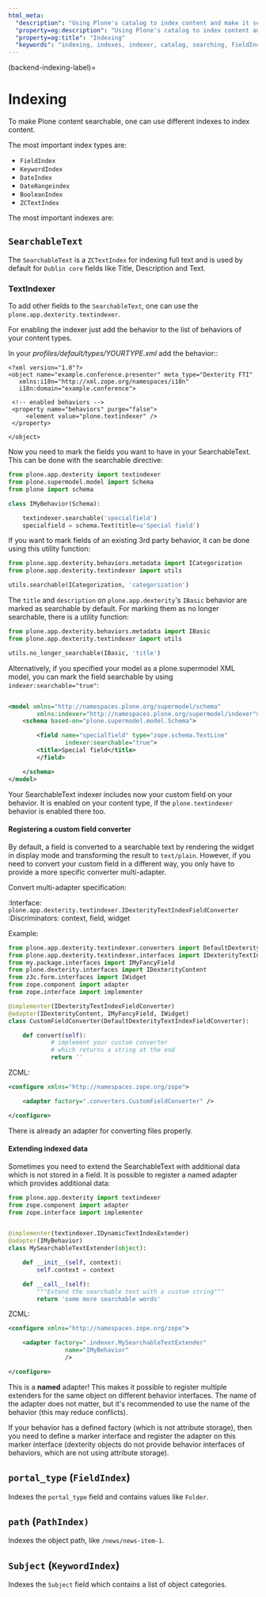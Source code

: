 ```yaml
---
html_meta:
  "description": "Using Plone's catalog to index content and make it searchable."
  "property=og:description": "Using Plone's catalog to index content and make it searchable."
  "property=og:title": "Indexing"
  "keywords": "indexing, indexes, indexer, catalog, searching, FieldIndex, SearchableText, textindexer"
---
```


(backend-indexing-label)=

# Indexing

To make Plone content searchable, one can use different indexes to index content.

The most important index types are:

- `FieldIndex`
- `KeywordIndex`
- `DateIndex`
- `DateRangeindex`
- `BooleanIndex`
- `ZCTextIndex`

The most important indexes are:

## `SearchableText`

The `SearchableText` is a `ZCTextIndex` for indexing full text and is used by default for `Dublin core` fields like Title, Description and Text.

### TextIndexer

To add other fields to the `SearchableText`, one can use the `plone.app.dexterity.textindexer`.

For enabling the indexer just add the behavior to the list of behaviors of your content types.

In your *profiles/default/types/YOURTYPE.xml* add the behavior::

    <?xml version="1.0"?>
    <object name="example.conference.presenter" meta_type="Dexterity FTI"
       xmlns:i18n="http://xml.zope.org/namespaces/i18n"
       i18n:domain="example.conference">

     <!-- enabled behaviors -->
     <property name="behaviors" purge="false">
         <element value="plone.textindexer" />
     </property>

    </object>


Now you need to mark the fields you want to have in your SearchableText. 
This  can be done with the searchable directive:

```python
from plone.app.dexterity import textindexer
from plone.supermodel.model import Schema
from plone import schema

class IMyBehavior(Schema):

    textindexer.searchable('specialfield')
    specialfield = schema.Text(title=u'Special field')

```

If you want to mark fields of an existing 3rd party behavior, it can be done using this utility function:

```python
from plone.app.dexterity.behaviors.metadata import ICategorization
from plone.app.dexterity.textindexer import utils

utils.searchable(ICategorization, 'categorization')
```

The `title` and `description` on `plone.app.dexterity`'s `IBasic` behavior are marked as searchable by default.
For marking them as no longer searchable, there is a utility function:

```python
from plone.app.dexterity.behaviors.metadata import IBasic
from plone.app.dexterity.textindexer import utils

utils.no_longer_searchable(IBasic, 'title')
```

Alternatively, if you specified your model as a plone.supermodel XML model,
you can mark the field searchable by using `indexer:searchable="true"`:

```xml

<model xmlns="http://namespaces.plone.org/supermodel/schema"
        xmlns:indexer="http://namespaces.plone.org/supermodel/indexer">
    <schema based-on="plone.supermodel.model.Schema">

        <field name="specialfield" type="zope.schema.TextLine"
                indexer:searchable="true">
        <title>Special field</title>
        </field>

    </schema>
</model>
```


Your SearchableText indexer includes now your custom field on your behavior. 
It is enabled on your content type, if the `plone.textindexer` behavior is enabled there too.


#### Registering a custom field converter


By default, a field is converted to a searchable text by rendering the widget in display mode and transforming the result to `text/plain`. 
However, if you need to convert your custom field in a different way, you only have to provide a more specific converter multi-adapter.

Convert multi-adapter specification:

:Interface: `plone.app.dexterity.textindexer.IDexterityTextIndexFieldConverter`
:Discriminators: context, field, widget

Example:

```python
from plone.app.dexterity.textindexer.converters import DefaultDexterityTextIndexFieldConverter
from plone.app.dexterity.textindexer.interfaces import IDexterityTextIndexFieldConverter
from my.package.interfaces import IMyFancyField
from plone.dexterity.interfaces import IDexterityContent
from z3c.form.interfaces import IWidget
from zope.component import adapter
from zope.interface import implementer

@implementer(IDexterityTextIndexFieldConverter)
@adapter(IDexterityContent, IMyFancyField, IWidget)
class CustomFieldConverter(DefaultDexterityTextIndexFieldConverter):

    def convert(self):
            # implement your custom converter
            # which returns a string at the end
            return ''
```

ZCML:

```xml
<configure xmlns="http://namespaces.zope.org/zope">

    <adapter factory=".converters.CustomFieldConverter" />

</configure>
```

There is already an adapter for converting files properly. 



#### Extending indexed data


Sometimes you need to extend the SearchableText with additional data which is not stored in a field. 
It is possible to register a named adapter which provides additional data:

```python
from plone.app.dexterity import textindexer
from zope.component import adapter
from zope.interface import implementer


@implementer(textindexer.IDynamicTextIndexExtender)
@adapter(IMyBehavior)
class MySearchableTextExtender(object):

    def __init__(self, context):
        self.context = context

    def __call__(self):
        """Extend the searchable text with a custom string"""
        return 'some more searchable words'
```

ZCML:

```xml
<configure xmlns="http://namespaces.zope.org/zope">

    <adapter factory=".indexer.MySearchableTextExtender"
                name="IMyBehavior"
                />

</configure>
```

This is a **named** adapter! This makes it possible to register multiple
extenders for the same object on different behavior interfaces. The name of
the adapter does not matter, but it's recommended to use the name of the
behavior (this may reduce conflicts).

If your behavior has a defined factory (which is not attribute storage), then
you need to define a marker interface and register the adapter on this marker
interface (dexterity objects do not provide behavior interfaces of behaviors,
which are not using attribute storage).



## `portal_type` (`FieldIndex`)

Indexes the `portal_type` field and contains values like `Folder`.

## `path` (`PathIndex)`

Indexes the object path, like `/news/news-item-1`.

## `Subject` (`KeywordIndex`)

Indexes the `Subject` field which contains a list of object categories.